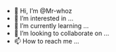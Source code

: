 - 👋 Hi, I’m @Mr-whoz
- 👀 I’m interested in ...
- 🌱 I’m currently learning ...
- 💞️ I’m looking to collaborate on ...
- 📫 How to reach me ...

<!---
Mr-whoz/Mr-whoz is a ✨ special ✨ repository because its `README.md` (this file) appears on your GitHub profile.
You can click the Preview link to take a look at your changes.
--->
